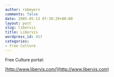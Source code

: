 ```yaml
---
author: robmyers
comments: false
date: 2005-05-13 07:39:29+00:00
layout: post
slug: libervis
title: Libervis
wordpress_id: 417
categories:
- Free Culture
---
```


Free Culture portal:

[http://www.libervis.com/](http://www.libervis.com)

  


